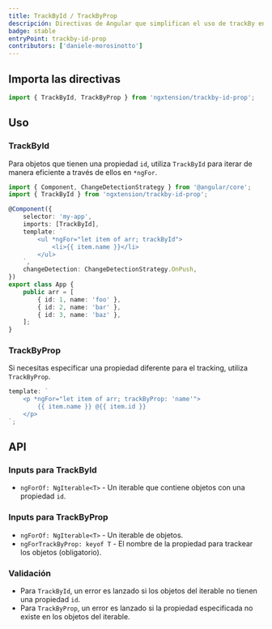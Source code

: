 ```yaml
---
title: TrackById / TrackByProp
descripción: Directivas de Angular que simplifican el uso de trackBy en *ngFor, eliminando la necesidad de métodos personalizados en componentes.
badge: stable
entryPoint: trackby-id-prop
contributors: ['daniele-morosinotto']
---
```


## Importa las directivas

```ts
import { TrackById, TrackByProp } from 'ngxtension/trackby-id-prop';
```

## Uso

### TrackById

Para objetos que tienen una propiedad `id`, utiliza `TrackById` para iterar de manera eficiente a través de ellos en `*ngFor`.

```ts
import { Component, ChangeDetectionStrategy } from '@angular/core';
import { TrackById } from 'ngxtension/trackby-id-prop';

@Component({
	selector: 'my-app',
	imports: [TrackById],
	template: `
		<ul *ngFor="let item of arr; trackById">
			<li>{{ item.name }}</li>
		</ul>
	`,
	changeDetection: ChangeDetectionStrategy.OnPush,
})
export class App {
	public arr = [
		{ id: 1, name: 'foo' },
		{ id: 2, name: 'bar' },
		{ id: 3, name: 'baz' },
	];
}
```

### TrackByProp

Si necesitas especificar una propiedad diferente para el tracking, utiliza `TrackByProp`.

```ts
template: `
	<p *ngFor="let item of arr; trackByProp: 'name'">
		{{ item.name }} @{{ item.id }}
	</p>
`;
```

## API

### Inputs para TrackById

- `ngForOf: NgIterable<T>` - Un iterable que contiene objetos con una propiedad `id`.

### Inputs para TrackByProp

- `ngForOf: NgIterable<T>` - Un iterable de objetos.
- `ngForTrackByProp: keyof T` - El nombre de la propiedad para trackear los objetos (obligatorio).

### Validación

- Para `TrackById`, un error es lanzado si los objetos del iterable no tienen una propiedad `id`.
- Para `TrackByProp`, un error es lanzado si la propiedad especificada no existe en los objetos del iterable.
